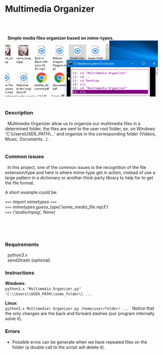 # Multimedia Organizer 

<br/><br/><br/>
&nbsp; **Simple media files organizer based on mime-types.**
![INTRO IMAGE](Source/githubimg.gif)
<br/> 
<br/>
### Description
&nbsp; Multimedia Organizer allow us to organize our multimedia files in a determined folder, the files are sent to the user root folder, ex. on Windows 'C:\\Users\\USER_PATH\\...' and organize in the corresponding folder (Videos, Music, Documents...) .
<br/>
<br/>
### Common issues
&nbsp; In this project, one of the common issues is the recognition of the file extension/type and here is where mime-type get in action, instead of use a large pattern in a dictionary or another third-party library to help for to get the file format.   

A short example could be: <br/>

`>>>`  *import mimetypes*
`>>>` <br/>
`>>>` *mimetypes.guess_type('some_media_file.mp3')*<br/>
`>>>` *('audio/mpeg', None)*<br/>

<br/><br/><br/>
### Requirements
&nbsp; python3.x<br/>
&nbsp; send2trash (optional)<br/>

### Instructions

**Windows**: <br/> 
``` python3.x "Multimedia Organizer.py" 'C:\\Users\\USER_PATH\\some_folder\\ ... ```
  
**Linux**:  <br/>
``` python3.x Multimedia\ Organizer.py /home/user/folder/ ...  ```
Notice that the only changes are the back and forward slashes (our program internally solve it).
<br/>
### Errors
* Possible erros can be generate when we have repeated files on the folder (a double call to the script will delete it).
